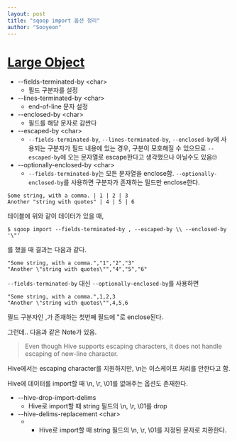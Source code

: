 ```yaml
---
layout: post
title: "sqoop import 옵션 정리"
author: "Sooyeon"
---
```

# [Large Object](https://sqoop.apache.org/docs/1.4.6/SqoopUserGuide.html#_large_objects)
- --fields-terminated-by \<char>
  - 필드 구분자를 설정
- --lines-terminated-by \<char>
  - end-of-line 문자 설정
- --enclosed-by \<char>
  - 필드를 해당 문자로 감싼다
- --escaped-by \<char>
  - `--fields-terminated-by`, `--lines-terminated-by`, `--enclosed-by`에 사용되는 구분자가 필드 내용에 있는 경우, 구분이 모호해질 수 있으므로 `--escaped-by`에 오는 문자열로 escape한다고 생각했으나 아닐수도 있음🙄
- --optionally-enclosed-by \<char>
  - `--fields-terminated-by`는 모든 문자열을 enclose함. `--optionally-enclosed-by`를 사용하면 구분자가 존재하는 필드만 enclose한다.

```
Some string, with a comma. | 1 | 2 | 3
Another "string with quotes" | 4 | 5 | 6
```
테이블에 위와 같이 데이터가 있을 때,
```
$ sqoop import --fields-terminated-by , --escaped-by \\ --enclosed-by '\"'
```
를 했을 때 결과는 다음과 같다.
```
"Some string, with a comma.","1","2","3"
"Another \"string with quotes\"","4","5","6"
```
`--fields-terminated-by` 대신 `--optionally-enclosed-by`를 사용하면
```
"Some string, with a comma.",1,2,3
"Another \"string with quotes\"",4,5,6
```
필드 구분자인 ,가 존재하는 첫번째 필드에 "로 enclose된다.

그런데.. 다음과 같은 Note가 있음.
> Even though Hive supports escaping characters, it does not handle escaping of new-line character.

Hive에서는 escaping character를 지원하지만, \n는 이스케이프 처리를 안한다고 함.

Hive에 데이터를 import할 때 \n, \r, \01를 없애주는 옵션도 존재한다.
- --hive-drop-import-delims
  - Hive로 import할 때 string 필드의 \n, \r, \01를 drop
- --hive-delims-replacement \<char>
  - - Hive로 import할 때 string 필드의 \n, \r, \01를 지정된 문자로 치환한다.